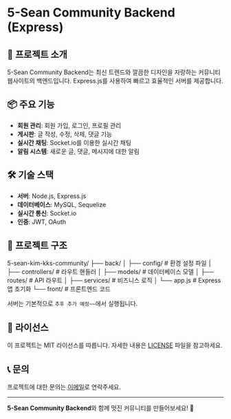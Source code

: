 # 5-Sean Community Backend (Express)

## 🚀 프로젝트 소개
5-Sean Community Backend는 최신 트렌드와 깔끔한 디자인을 자랑하는 커뮤니티 웹사이트의 백엔드입니다. Express.js를 사용하여 빠르고 효율적인 서버를 제공합니다.

## 📦 주요 기능
- **회원 관리**: 회원 가입, 로그인, 프로필 관리
- **게시판**: 글 작성, 수정, 삭제, 댓글 기능
- **실시간 채팅**: Socket.io를 이용한 실시간 채팅
- **알림 시스템**: 새로운 글, 댓글, 메시지에 대한 알림

## 🛠️ 기술 스택
- **서버**: Node.js, Express.js
- **데이터베이스**: MySQL, Sequelize
- **실시간 통신**: Socket.io
- **인증**: JWT, OAuth

## 📂 프로젝트 구조
5-sean-kim-kks-community/
├── back/
│ ├── config/ # 환경 설정 파일
│ ├── controllers/ # 라우트 핸들러
│ ├── models/ # 데이터베이스 모델
│ ├── routes/ # API 라우트
│ ├── services/ # 비즈니스 로직
│ └── app.js # Express 앱 초기화
└── front/ # 프론트엔드 코드


서버는 기본적으로 `추후 추가 예정~~`에서 실행됩니다.

## 📄 라이선스
이 프로젝트는 MIT 라이선스를 따릅니다. 자세한 내용은 [LICENSE](./LICENSE) 파일을 참고하세요.

## 📞 문의
프로젝트에 대한 문의는 [이메일](mailto:wnsho9826@gmail.com)로 연락주세요.

---

**5-Sean Community Backend**와 함께 멋진 커뮤니티를 만들어보세요! 🚀